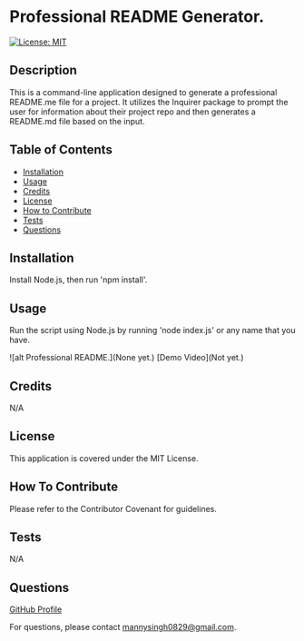 
# Professional README Generator.

[![License: MIT](https://img.shields.io/badge/License-MIT-yellow.svg)](https://opensource.org/licenses/MIT)

## Description
This is a command-line application designed to generate a professional README.me file for a project. It utilizes the Inquirer package to prompt the user for information about their project repo and then generates a README.md file based on the input.  

## Table of Contents

- [Installation](#installation)
- [Usage](#usage)
- [Credits](#credits)
- [License](#license)
- [How to Contribute](#guidelines)
- [Tests](#tests)
- [Questions](#questions)

## Installation

Install Node.js, then run 'npm install'.

## Usage

Run the script using Node.js by running 'node index.js' or any name that you have.

![alt Professional README.](None yet.)
[Demo Video](Not yet.)

## Credits

N/A

## License

This application is covered under the MIT License.

<a id="guidelines"></a>
## How To Contribute

Please refer to the Contributor Covenant for guidelines.

## Tests

N/A

## Questions

[GitHub Profile](https://github.com/https://github.com/mandeepiscoding)

For questions, please contact mannysingh0829@gmail.com.
